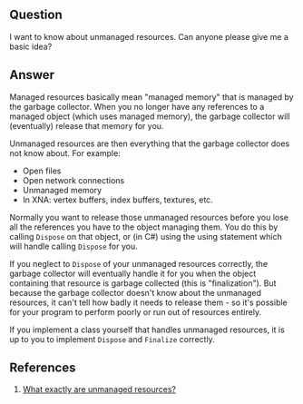 ## Question
I want to know about unmanaged resources. Can anyone please give me a basic idea?

## Answer

Managed resources basically mean "managed memory" that is managed by the garbage collector. When you no longer have any references to a managed object (which uses managed memory), the garbage collector will (eventually) release that memory for you.

Unmanaged resources are then everything that the garbage collector does not know about. For example:
- Open files
- Open network connections
- Unmanaged memory
- In XNA: vertex buffers, index buffers, textures, etc.

Normally you want to release those unmanaged resources before you lose all the references you have to the object managing them. You do this by calling `Dispose` on that object, or (in C#) using the using statement which will handle calling `Dispose` for you.

If you neglect to `Dispose` of your unmanaged resources correctly, the garbage collector will eventually handle it for you when the object containing that resource is garbage collected (this is "finalization"). But because the garbage collector doesn't know about the unmanaged resources, it can't tell how badly it needs to release them - so it's possible for your program to perform poorly or run out of resources entirely.

If you implement a class yourself that handles unmanaged resources, it is up to you to implement `Dispose` and `Finalize` correctly.

## References
1. [What exactly are unmanaged resources?](https://stackoverflow.com/questions/3433197/what-exactly-are-unmanaged-resources)